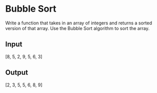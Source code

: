 # Bubble Sort

Write a function that takes in an array of integers and returns a sorted version of that array. Use the Bubble Sort algorithm to sort the array.
## Input
[8, 5, 2, 9, 5, 6, 3] 

## Output
[2, 3, 5, 5, 6, 8, 9]